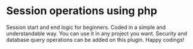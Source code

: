 # Session operations using php
Session start and end logic for beginners.
Coded in a simple and understandable way. 
You can use it in any project you want. 
Security and database query operations can be added on this plugin. 
Happy codings!
